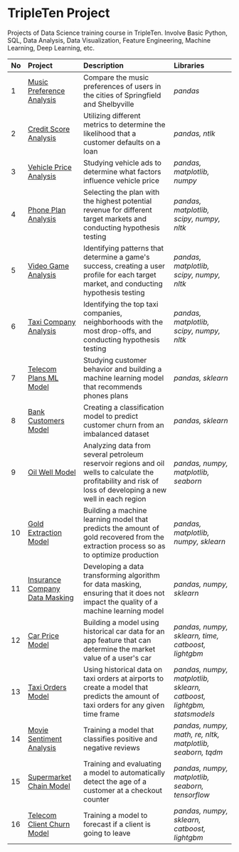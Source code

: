 # TripleTen Project
Projects of Data Science training course in TripleTen.
Involve Basic Python, SQL, Data Analysis, Data Visualization, Feature Engineering, Machine Learning, Deep Learning, etc.

| No | Project               | Description                                                                       | Libraries                      |
|:-- |:--------------------- |:--------------------------------------------------------------------------------- |:------------------------------ |
|1|[Music Preference Analysis](https://github.com/mhndrfath/TripleTen/tree/main/Project%201)|Compare the music preferences of users in the cities of Springfield and Shelbyville|*pandas*|
|2|[Credit Score Analysis](https://github.com/mhndrfath/TripleTen/tree/main/Project%202)|Utilizing different metrics to determine the likelihood that a customer defaults on a loan|*pandas, ntlk*|
|3|[Vehicle Price Analysis](https://github.com/mhndrfath/TripleTen/tree/main/Project%203)|Studying vehicle ads to determine what factors influence vehicle price|*pandas, matplotlib, numpy*|
|4|[Phone Plan Analysis](https://github.com/mhndrfath/TripleTen/tree/main/Project%204)|Selecting the plan with the highest potential revenue for different target markets and conducting hypothesis testing|*pandas, matplotlib, scipy, numpy, nltk*|
|5|[Video Game Analysis](https://github.com/mhndrfath/TripleTen/tree/main/Project%205)|Identifying patterns that determine a game's success, creating a user profile for each target market, and conducting hypothesis testing|*pandas, matplotlib, scipy, numpy, nltk*|
|6|[Taxi Company Analysis](https://github.com/mhndrfath/TripleTen/tree/main/Project%206)|Identifying the top taxi companies, neighborhoods with the most drop-offs, and conducting hypothesis testing|*pandas, matplotlib, scipy, numpy, nltk*|
|7|[Telecom Plans ML Model](https://github.com/mhndrfath/TripleTen/tree/main/Project%207)|Studying customer behavior and building a machine learning model that recommends phones plans|*pandas, sklearn*|
|8|[Bank Customers Model](https://github.com/mhndrfath/TripleTen/tree/main/Project%208)|Creating a classification model to predict customer churn from an imbalanced dataset|*pandas, sklearn*|
|9|[Oil Well Model](https://github.com/mhndrfath/TripleTen/tree/main/Project%209)|Analyzing data from several petroleum reservoir regions and oil wells to calculate the profitability and risk of loss of developing a new well in each region|*pandas, numpy, matplotlib, seaborn*|
|10|[Gold Extraction Model](https://github.com/mhndrfath/TripleTen/tree/main/Project%2010)|Building a machine learning model that predicts the amount of gold recovered from the extraction process so as to optimize production|*pandas, matplotlib, numpy, sklearn*|
|11|[Insurance Company Data Masking](https://github.com/mhndrfath/TripleTen/tree/main/Project%2011)|Developing a data transforming algorithm for data masking, ensuring that it does not impact the quality of a machine learning model|*pandas, numpy, sklearn*|
|12|[Car Price Model](https://github.com/mhndrfath/TripleTen/tree/main/Project%2012)|Building a model using historical car data for an app feature that can determine the market value of a user's car|*pandas, numpy, sklearn, time, catboost, lightgbm*|
|13|[Taxi Orders Model](https://github.com/mhndrfath/TripleTen/tree/main/Project%2013)|Using historical data on taxi orders at airports to create a model that predicts the amount of taxi orders for any given time frame|*pandas, numpy, matplotlib, sklearn, catboost, lightgbm, statsmodels*|
|14|[Movie Sentiment Analysis](https://github.com/mhndrfath/TripleTen/tree/main/Project%2014)|Training a model that classifies positive and negative reviews|*pandas, numpy, math, re, nltk, matplotlib, seaborn, tqdm*|
|15|[Supermarket Chain Model](https://github.com/mhndrfath/TripleTen/tree/main/Project%2015)|Training and evaluating a model to automatically detect the age of a customer at a checkout counter|*pandas, numpy, matplotlib, seaborn, tensorflow*|
|16|[Telecom Client Churn Model](https://github.com/mhndrfath/TripleTen/tree/Final-Project)|Training a model to forecast if a client is going to leave|*pandas, numpy, sklearn, catboost, lightgbm*|
